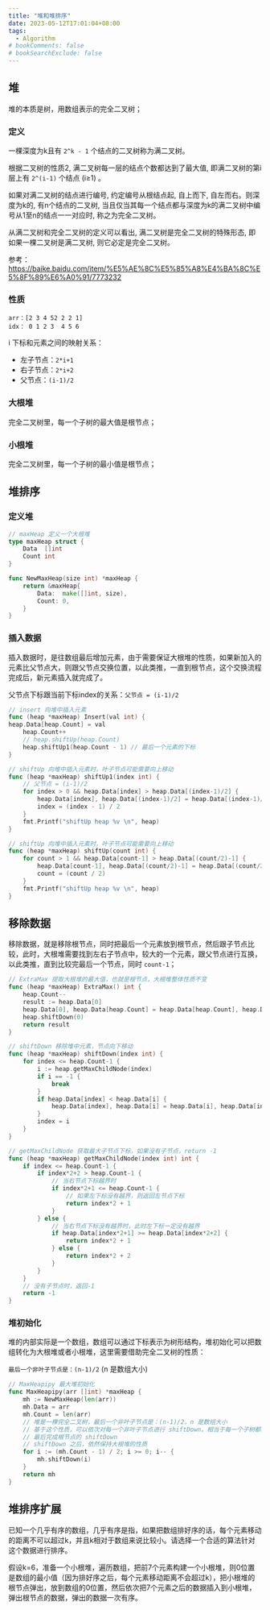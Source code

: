 ```yaml
---
title: "堆和堆排序"
date: 2023-05-12T17:01:04+08:00
tags:
  - Algorithm
# bookComments: false
# bookSearchExclude: false
---
```


## 堆

堆的本质是树，用数组表示的完全二叉树；

### 定义

一棵深度为k且有 `2^k - 1` 个结点的二叉树称为满二叉树。 

根据二叉树的性质2, 满二叉树每一层的结点个数都达到了最大值, 即满二叉树的第i层上有 `2^(i-1)` 个结点 (i≥1) 。

如果对满二叉树的结点进行编号, 约定编号从根结点起, 自上而下, 自左而右。则深度为k的, 有n个结点的二叉树, 当且仅当其每一个结点都与深度为k的满二叉树中编号从1至n的结点一一对应时, 称之为完全二叉树。

从满二叉树和完全二叉树的定义可以看出, 满二叉树是完全二叉树的特殊形态, 即如果一棵二叉树是满二叉树, 则它必定是完全二叉树。

参考： <https://baike.baidu.com/item/%E5%AE%8C%E5%85%A8%E4%BA%8C%E5%8F%89%E6%A0%91/7773232>

### 性质

```
arr：[2 3 4 52 2 2 1]
idx： 0 1 2 3  4 5 6
```

i 下标和元素之间的映射关系：
* 左子节点：`2*i+1`
* 右子节点：`2*i+2`
* 父节点：`(i-1)/2`

### 大根堆

完全二叉树里，每一个子树的最大值是根节点；

### 小根堆

完全二叉树里，每一个子树的最小值是根节点；


## 堆排序

### 定义堆

```go
// maxHeap 定义一个大根堆
type maxHeap struct {
	Data  []int
	Count int
}

func NewMaxHeap(size int) *maxHeap {
	return &maxHeap{
		Data:  make([]int, size),
		Count: 0,
	}
}
```

### 插入数据

插入数据时，是往数组最后增加元素，由于需要保证大根堆的性质，如果新加入的元素比父节点大，则跟父节点交换位置，以此类推，一直到根节点，这个交换流程完成后，新元素插入就完成了。

父节点下标跟当前下标index的关系：`父节点 = (i-1)/2`

```go
// insert 向堆中插入元素
func (heap *maxHeap) Insert(val int) {
heap.Data[heap.Count] = val
	heap.Count++
	// heap.shiftUp(heap.Count)
	heap.shiftUp1(heap.Count - 1) // 最后一个元素的下标
}

// shiftUp 向堆中插入元素时，叶子节点可能需要向上移动
func (heap *maxHeap) shiftUp1(index int) {
	// 父节点 = (i-1)/2
	for index > 0 && heap.Data[index] > heap.Data[(index-1)/2] {
		heap.Data[index], heap.Data[(index-1)/2] = heap.Data[(index-1)/2], heap.Data[index]
		index = (index - 1) / 2
	}
	fmt.Printf("shiftUp heap %v \n", heap)
}

// shiftUp 向堆中插入元素时，叶子节点可能需要向上移动
func (heap *maxHeap) shiftUp(count int) {
	for count > 1 && heap.Data[count-1] > heap.Data[(count/2)-1] {
		heap.Data[count-1], heap.Data[(count/2)-1] = heap.Data[(count/2)-1], heap.Data[count-1]
		count = (count / 2)
	}
	fmt.Printf("shiftUp heap %v \n", heap)
}
```

## 移除数据

移除数据，就是移除根节点，同时把最后一个元素放到根节点，然后跟子节点比较，此时，大根堆需要找到左右子节点中，较大的一个元素，跟父节点进行互换，以此类推，直到比较完最后一个节点，同时 `count-1`；

```go
// ExtraMax 提取大根堆的最大值，也就是根节点，大根堆整体性质不变
func (heap *maxHeap) ExtraMax() int {
	heap.Count--
	result := heap.Data[0]
	heap.Data[0], heap.Data[heap.Count] = heap.Data[heap.Count], heap.Data[0]
	heap.shiftDown(0)
	return result
}

// shiftDown 移除堆中元素，节点向下移动
func (heap *maxHeap) shiftDown(index int) {
	for index <= heap.Count-1 {
		i := heap.getMaxChildNode(index)
		if i == -1 {
			break
		}
		if heap.Data[index] < heap.Data[i] {
			heap.Data[index], heap.Data[i] = heap.Data[i], heap.Data[index]
		}
		index = i
	}
}

// getMaxChildNode 获取最大子节点下标，如果没有子节点，return -1
func (heap *maxHeap) getMaxChildNode(index int) int {
	if index <= heap.Count-1 {
		if index*2+2 > heap.Count-1 {
			// 当右节点下标越界时
			if index*2+1 <= heap.Count-1 {
				// 如果左下标没有越界，则返回左节点下标
				return index*2 + 1
			}
		} else {
			// 当右节点下标没有越界时，此时左下标一定没有越界
			if heap.Data[index*2+1] >= heap.Data[index*2+2] {
				return index*2 + 1
			} else {
				return index*2 + 2
			}
		}
	}
	// 没有子节点时，返回-1
	return -1
}
```

### 堆初始化

堆的内部实际是一个数组，数组可以通过下标表示为树形结构，堆初始化可以把数组转化为大根堆或者小根堆，这里需要借助完全二叉树的性质：

`最后一个非叶子节点是：(n-1)/2` (n 是数组大小)

```go
// MaxHeapipy 最大堆初始化
func MaxHeapipy(arr []int) *maxHeap {
	mh := NewMaxHeap(len(arr))
	mh.Data = arr
	mh.Count = len(arr)
	// 堆是一棵完全二叉树，最后一个非叶子节点是：(n-1)/2，n 是数组大小
	// 基于这个性质，可以依次对每一个非叶子节点进行 shiftDown，相当于每一个子树都完成 shiftDown，
    // 最后完成根节点的 shiftDown
	// shiftDown 之后，依然保持大根堆的性质
	for i := (mh.Count - 1) / 2; i >= 0; i-- {
		mh.shiftDown(i)
	}
	return mh
}
```

## 堆排序扩展

已知一个几乎有序的数组，几乎有序是指，如果把数组排好序的话，每个元素移动的距离不可以超过k，并且k相对于数组来说比较小。请选择一个合适的算法针对这个数据进行排序。

假设k=6，准备一个小根堆，遍历数组，把前7个元素构建一个小根堆，则0位置是数组的最小值（因为排好序之后，每个元素移动距离不会超过k），把小根堆的根节点弹出，放到数组的0位置，然后依次把7个元素之后的数据插入到小根堆，弹出根节点的数据，弹出的数据一次有序。